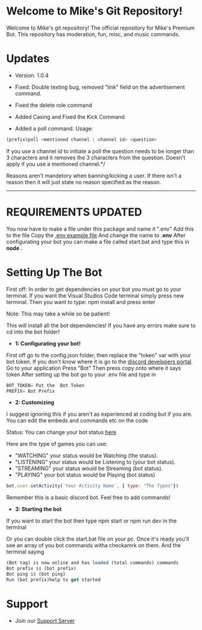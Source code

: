 
Welcome to Mike's Git Repository!
=======
Welcome to Mike's git repository! The official repository for Mike's Premium Bot.
This repository has moderation, fun, misc, and music commands.


# Updates
 - Version: 1.0.4
- Fixed: Double texting bug, removed "link" field on the advertisement command. 
- Fixed the delete role command
- Added Casing and Fixed the Kick Command

- Added a poll command. Usage: 
```js
(prefix)poll <mentioned channel | channel id> <question>
```

If you use a channel id to initiate a poll the question needs to be longer than 3 characters and it removes the 3 characters from the question. Doesn't apply if you use a mentioned channel.*/




Reasons aren't mandetory when banning/kicking a user. If there isn't a reason then it will just state no reason specified as the reason.

________________________________

# REQUIREMENTS UPDATED
You now have to make a file under this package and name it ".env" Add this to the file
Copy the [.env example file](https://https://github.com/mikebots/mikesbot-repo/edit/master/.env_example)
And change the name to **.env**
After configurating your bot you can make a file called start.bat and type this in **node .**


# Setting Up The Bot
First off: In order to get dependencies on your bot you must go to your terminal. If you want the Visual Studios Code terminal simply press new terminal.
Then you want to type: npm install and press enter

Note: This may take a while so be patient!

This will install all the bot dependencies! If you have any errors make sure to cd into the bot folder!


- **1: Configurating your bot!**

First off go to the config.json folder, then replace the "token" var with your bot token. If you don't know where it is go to the [discord developers portal](https://discordapp.com/developers/applications/me).
Go to your application
Press "Bot"
Then press copy onto where it says token
After setting up the bot go to your .env file and type in
```js
BOT_TOKEN= Put the  Bot Token
PREFIX= Bot Prefix
```

- **2: Customizing**

I suggest ignoring this if you aren't as experienced at coding but if you are. You can edit the embeds and commands etc on the code

Status: You can change your bot status [here](https://github.com/mikebots/mikesbot-repo/edit/master/events/client/ready.js)

Here are the type of games you can use: 
- "WATCHING" your status would be Watching (the status). 
- "LISTENING" your status would be Listening to (your bot status). 
- "STREAMING" your status would be Streaming (bot status). 
- "PLAYING" your bot status would be Playing (bot status)
```js
bot.user.setActivity(`Your Activity Name`, { type: "The Types"})
```

Remember this is a basic discord bot. Feel free to add commands!





- **3: Starting the bot**



If you want to start the bot then type npm start or npm run dev in the terminal

Or you can double click the start.bat file on your pc. Once it's ready you'll see an array of you bot commands witha checkamrk on them. And the terminal saying 
```js
(Bot tag) is now online and has loaded (total commands) commands
Bot prefix is (bot prefix)
Bot ping is (bot ping)
Run (bot prefix)help to get started
```

# Support
- Join our [Support Server](https://discord.gg/Be2AkYQ)

